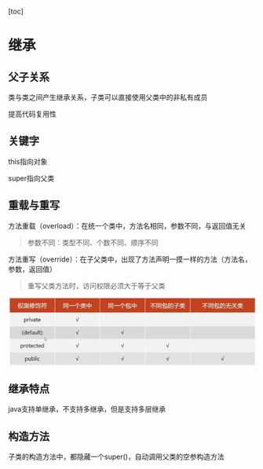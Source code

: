 [toc]

# 继承

## 父子关系

类与类之间产生继承关系，子类可以直接使用父类中的非私有成员

提高代码复用性

## 关键字

this指向对象

super指向父类

## 重载与重写

方法重载（overload）：在统一个类中，方法名相同，参数不同，与返回值无关

> 参数不同：类型不同、个数不同、顺序不同

方法重写（override）：在子父类中，出现了方法声明一摸一样的方法（方法名，参数，返回值）

> 重写父类方法时，访问权限必须大于等于父类

![image-20240120153020798](./assets/image-20240120153020798.png)

## 继承特点

java支持单继承，不支持多继承，但是支持多层继承

## 构造方法

子类的构造方法中，都隐藏一个super()，自动调用父类的空参构造方法